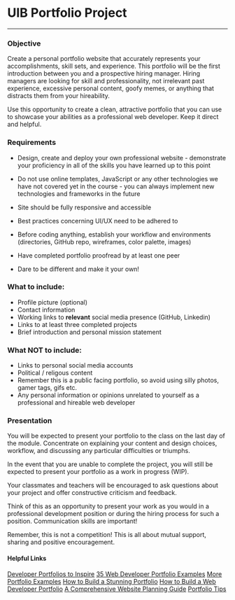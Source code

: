 # UIB Portfolio Project

---

### Objective

Create a personal portfolio website that accurately represents your accomplishments, skill sets, and experience. This portfolio will be the first introduction between you and a prospective hiring manager. Hiring managers are looking for skill and professionality, not irrelevant past experience, excessive personal content, goofy memes, or anything that distracts them from your hireability.



Use this opportunity to create a clean, attractive portfolio that you can use to showcase your abilities as a professional web developer. Keep it direct and helpful.

### Requirements

- Design, create and deploy your own professional website - demonstrate your proficiency in all of the skills you have learned up to this point

- Do not use online templates, JavaScript or any other technologies we have not covered yet in the course - you can always implement new technologies and frameworks in the future
- Site should be fully responsive and accessible
- Best practices concerning UI/UX need to be adhered to
- Before coding anything, establish your workflow and environments (directories, GitHub repo, wireframes, color palette, images)
- Have completed portfolio proofread by at least one peer
- Dare to be different and make it your own!

### What to include:

- Profile picture (optional)
- Contact information
- Working links to **relevant** social media presence (GitHub, Linkedin)
- Links to at least three completed projects
- Brief introduction and personal mission statement

### What NOT to include:

- Links to personal social media accounts
- Political / religous content
- Remember this is a public facing portfolio, so avoid using silly photos, gamer tags, gifs etc.
- Any personal information or opinions unrelated to yourself as a professional and hireable web developer

### Presentation

You will be expected to present your portfolio to the class on the last day of the module. Concentrate on explaining your content and design choices, workflow, and discussing any particular difficulties or triumphs.

In the event that you are unable to complete the project, you will still be expected to present your portfolio as a work in progress (WIP).

Your classmates and teachers will be encouraged to ask questions about your project and offer constructive criticism and feedback.

Think of this as an opportunity to present your work as you would in a professional development position or during the hiring process for such a position. Communication skills are important!

Remember, this is not a competition! This is all about mutual support, sharing and positive encouragement.

#### Helpful Links

[Developer Portfolios to Inspire](https://www.freecodecamp.org/news/15-web-developer-portfolios-to-inspire-you-137fb1743cae/)
[35 Web Developer Portfolio Examples](https://skillcrush.com/blog/web-developer-portfolios/)
[More Portfolio Examples](https://www.sliderrevolution.com/design/web-developer-portfolio-examples/)
[How to Build a Stunning Portfolio](https://www.sitepoint.com/how-to-build-a-stunning-portfolio-website-as-a-web-developer/)
[How to Build a Web Developer Portfolio](https://brainstation.io/career-guides/how-to-build-a-web-developer-portfolio)
[A Comprehensive Website Planning Guide](https://www.smashingmagazine.com/2018/02/comprehensive-website-planning-guide-part1/)
[Portfolio Tips](https://designmodo.com/dev-portfolio-tips/)
